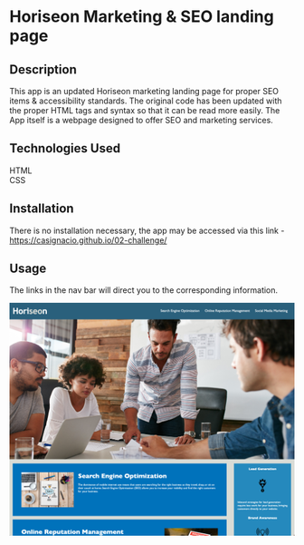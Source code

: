 # Horiseon Marketing & SEO landing page

## Description

This app is an updated Horiseon marketing landing page for proper SEO items & accessibility standards. The original code has been updated with the proper HTML tags and syntax so that it can be read more easily. The App itself is a webpage designed to offer SEO and marketing services.

## Technologies Used

HTML <br>
CSS

## Installation

There is no installation necessary, the app may be accessed via this link - https://casignacio.github.io/02-challenge/

## Usage

The links in the nav bar will direct you to the corresponding information.

![screenshot of app](./assets/images/screenshot.png)

